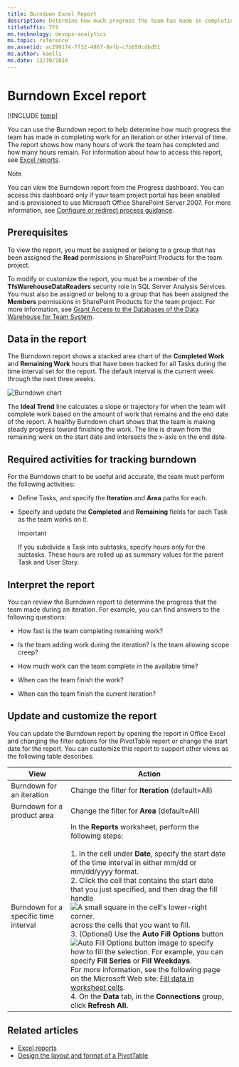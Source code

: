 ```yaml
---
title: Burndown Excel Report  
description: Determine how much progress the team has made in completing work for an iteration or other interval of time - Team Foundation Server  
titleSuffix: TFS
ms.technology: devops-analytics
ms.topic: reference
ms.assetid: ac299174-7f32-4867-8efb-c7bb50cdbd51
ms.author: kaelli
ms.date: 12/30/2016
---
```


# Burndown Excel report

[!INCLUDE [temp](../includes/tfs-sharepoint-version.md)]

You can use the Burndown report to help determine how much progress the team has made in completing work for an iteration or other interval of time. The report shows how many hours of work the team has completed and how many hours remain. For information about how to access this report, see [Excel reports](excel-reports.md).

> [!NOTE]
> You can view the Burndown report from the Progress dashboard. You can access this dashboard only if your team project portal has been enabled and is provisioned to use Microsoft Office SharePoint Server 2007. For more information, see [Configure or redirect process guidance](../../project/configure-or-redirect-process-guidance.md).

## Prerequisites

To view the report, you must be assigned or belong to a group that has been assigned the **Read** permissions in SharePoint Products for the team project.

To modify or customize the report, you must be a member of the **TfsWarehouseDataReaders** security role in SQL Server Analysis Services. You must also be assigned or belong to a group that has been assigned the **Members** permissions in SharePoint Products for the team project. For more information, see [Grant Access to the Databases of the Data Warehouse for Team System](../admin/grant-permissions-to-reports.md).

<a name="Data"></a>

## Data in the report

The Burndown report shows a stacked area chart of the **Completed Work** and **Remaining Work** hours that have been tracked for all Tasks during the time interval set for the report. The default interval is the current week through the next three weeks.

![Burndown chart](media/procguid_agileburn.png "ProcGuid_AgileBurn")

The **Ideal Trend** line calculates a slope or trajectory for when the team will complete work based on the amount of work that remains and the end date of the report. A healthy Burndown chart shows that the team is making steady progress toward finishing the work. The line is drawn from the remaining work on the start date and intersects the x-axis on the end date.

<a name="RequiredActivities"></a>

## Required activities for tracking burndown

For the Burndown chart to be useful and accurate, the team must perform the following activities:

* Define Tasks, and specify the **Iteration** and **Area** paths for each.

* Specify and update the **Completed** and **Remaining** fields for each Task as the team works on it.

  > [!IMPORTANT]
  > If you subdivide a Task into subtasks, specify hours only for the subtasks. These hours are rolled up as summary values for the parent Task and User Story.

<a name="Interpreting"></a>

## Interpret the report

You can review the Burndown report to determine the progress that the team made during an iteration. For example, you can find answers to the following questions:

* How fast is the team completing remaining work?

* Is the team adding work during the iteration? Is the team allowing scope creep?

* How much work can the team complete in the available time?

* When can the team finish the work?

* When can the team finish the current iteration?

  <a name="Updating"></a>

## Update and customize the report

You can update the Burndown report by opening the report in Office Excel and changing the filter options for the PivotTable report or change the start date for the report. You can customize this report to support other views as the following table describes.

| View                                  | Action                                                                                                                                                                                                                                                                                                                                                                                                                                                                                                                                                                                                                                                                                                                                                                                                                                                                                                                                                                                                                  |
| ------------------------------------- | ----------------------------------------------------------------------------------------------------------------------------------------------------------------------------------------------------------------------------------------------------------------------------------------------------------------------------------------------------------------------------------------------------------------------------------------------------------------------------------------------------------------------------------------------------------------------------------------------------------------------------------------------------------------------------------------------------------------------------------------------------------------------------------------------------------------------------------------------------------------------------------------------------------------------------------------------------------------------------------------------------------------------- |
| Burndown for an iteration             | Change the filter for **Iteration** (default=All)                                                                                                                                                                                                                                                                                                                                                                                                                                                                                                                                                                                                                                                                                                                                                                                                                                                                                                                                                                       |
| Burndown for a product area           | Change the filter for **Area** (default=All)                                                                                                                                                                                                                                                                                                                                                                                                                                                                                                                                                                                                                                                                                                                                                                                                                                                                                                                                                                            |
| Burndown for a specific time interval | In the **Reports** worksheet, perform the following steps:<br /><br /> 1. In the cell under **Date**, specify the start date of the time interval in either mm/dd or mm/dd/yyyy format.<br />2. Click the cell that contains the start date that you just specified, and then drag the fill handle![A small square in the cell's lower-right corner.](media/icon_fillhandle.png "Icon_FillHandle") across the cells that you want to fill.<br />3. (Optional) Use the **Auto Fill Options** button ![Auto Fill Options button image](media/icon_autofilloptions.png "Icon_AutoFillOptions") to specify how to fill the selection. For example, you can specify **Fill Series** or **Fill Weekdays**.<br /> For more information, see the following page on the Microsoft Web site: [Fill data in worksheet cells](https://support.office.com/article/fill-data-automatically-in-worksheet-cells-74e31bdd-d993-45da-aa82-35a236c5b5db).<br/>4. On the **Data** tab, in the **Connections** group, click **Refresh All.** |

## Related articles

* [Excel reports](excel-reports.md)
* [Design the layout and format of a PivotTable](https://support.office.com/article/design-the-layout-and-format-of-a-pivottable-a9600265-95bf-4900-868e-641133c05a80)
